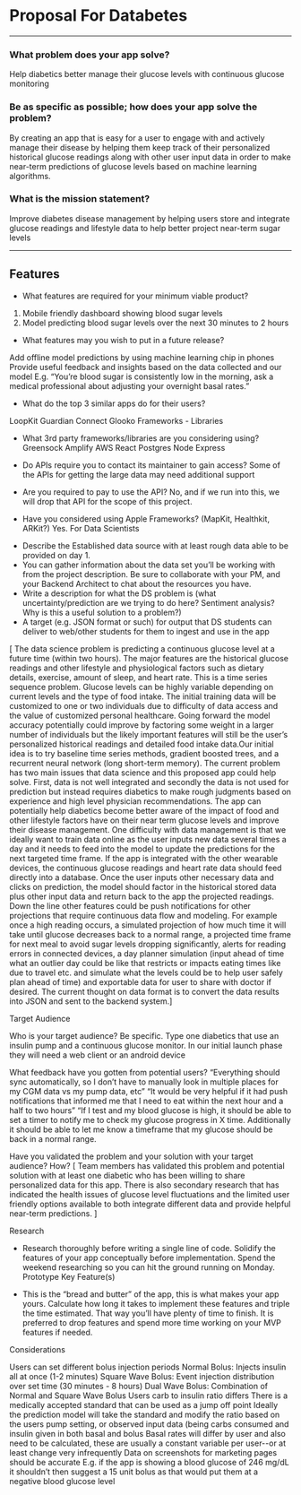 # Proposal For Databetes

---

### What problem does your app solve?

Help diabetics better manage their glucose levels with continuous glucose
monitoring

### Be as specific as possible; how does your app solve the problem?

By creating an app that is easy for a user to engage with and actively manage
their disease by helping them keep track of their personalized historical
glucose readings along with other user input data in order to make near-term
predictions of glucose levels based on machine learning algorithms.

### What is the mission statement?

Improve diabetes disease management by helping users store and integrate glucose
readings and lifestyle data to help better project near-term sugar levels

---

## Features

-   What features are required for your minimum viable product?

1. Mobile friendly dashboard showing blood sugar levels
2. Model predicting blood sugar levels over the next 30 minutes to 2 hours

-   What features may you wish to put in a future release?

Add offline model predictions by using machine learning chip in phones Provide
useful feedback and insights based on the data collected and our model E.g.
“You’re blood sugar is consistently low in the morning, ask a medical
professional about adjusting your overnight basal rates.”

-   What do the top 3 similar apps do for their users?

LoopKit Guardian Connect Glooko Frameworks - Libraries

-   What 3rd party frameworks/libraries are you considering using? Greensock
    Amplify AWS React Postgres Node Express

*   Do APIs require you to contact its maintainer to gain access? Some of the
    APIs for getting the large data may need additional support

*   Are you required to pay to use the API? No, and if we run into this, we will
    drop that API for the scope of this project.

*   Have you considered using Apple Frameworks? (MapKit, Healthkit, ARKit?) Yes.
    For Data Scientists

-   Describe the Established data source with at least rough data able to be
    provided on day 1.
-   You can gather information about the data set you’ll be working with from
    the project description. Be sure to collaborate with your PM, and your
    Backend Architect to chat about the resources you have.
-   Write a description for what the DS problem is (what uncertainty/prediction
    are we trying to do here? Sentiment analysis? Why is this a useful solution
    to a problem?)
-   A target (e.g. JSON format or such) for output that DS students can deliver
    to web/other students for them to ingest and use in the app

[ The data science problem is predicting a continuous glucose level at a future
time (within two hours). The major features are the historical glucose readings
and other lifestyle and physiological factors such as dietary details, exercise,
amount of sleep, and heart rate. This is a time series sequence problem. Glucose
levels can be highly variable depending on current levels and the type of food
intake. The initial training data will be customized to one or two individuals
due to difficulty of data access and the value of customized personal
healthcare. Going forward the model accuracy potentially could improve by
factoring some weight in a larger number of individuals but the likely important
features will still be the user’s personalized historical readings and detailed
food intake data.Our initial idea is to try baseline time series methods,
gradient boosted trees, and a recurrent neural network (long short-term memory).
The current problem has two main issues that data science and this proposed app
could help solve. First, data is not well integrated and secondly the data is
not used for prediction but instead requires diabetics to make rough judgments
based on experience and high level physician recommendations. The app can
potentially help diabetics become better aware of the impact of food and other
lifestyle factors have on their near term glucose levels and improve their
disease management. One difficulty with data management is that we ideally want
to train data online as the user inputs new data several times a day and it
needs to feed into the model to update the predictions for the next targeted
time frame. If the app is integrated with the other wearable devices, the
continuous glucose readings and heart rate data should feed directly into a
database. Once the user inputs other necessary data and clicks on prediction,
the model should factor in the historical stored data plus other input data and
return back to the app the projected readings. Down the line other features
could be push notifications for other projections that require continuous data
flow and modeling. For example once a high reading occurs, a simulated
projection of how much time it will take until glucose decreases back to a
normal range, a projected time frame for next meal to avoid sugar levels
dropping significantly, alerts for reading errors in connected devices, a day
planner simulation (input ahead of time what an outlier day could be like that
restricts or impacts eating times like due to travel etc. and simulate what the
levels could be to help user safely plan ahead of time) and exportable data for
user to share with doctor if desired. The current thought on data format is to
convert the data results into JSON and sent to the backend system.]

Target Audience

Who is your target audience? Be specific. Type one diabetics that use an insulin
pump and a continuous glucose monitor. In our initial launch phase they will
need a web client or an android device

What feedback have you gotten from potential users? “Everything should sync
automatically, so I don’t have to manually look in multiple places for my CGM
data vs my pump data, etc” “It would be very helpful if it had push
notifications that informed me that I need to eat within the next hour and a
half to two hours” “If I test and my blood glucose is high, it should be able to
set a timer to notify me to check my glucose progress in X time. Additionally it
should be able to let me know a timeframe that my glucose should be back in a
normal range.

Have you validated the problem and your solution with your target audience? How?
[ Team members has validated this problem and potential solution with at least
one diabetic who has been willing to share personalized data for this app. There
is also secondary research that has indicated the health issues of glucose level
fluctuations and the limited user friendly options available to both integrate
different data and provide helpful near-term predictions. ]

Research

-   Research thoroughly before writing a single line of code. Solidify the
    features of your app conceptually before implementation. Spend the weekend
    researching so you can hit the ground running on Monday. Prototype Key
    Feature(s)

-   This is the “bread and butter” of the app, this is what makes your app
    yours. Calculate how long it takes to implement these features and triple
    the time estimated. That way you’ll have plenty of time to finish. It is
    preferred to drop features and spend more time working on your MVP features
    if needed.

Considerations

Users can set different bolus injection periods Normal Bolus: Injects insulin
all at once (1-2 minutes) Square Wave Bolus: Event injection distribution over
set time (30 minutes - 8 hours) Dual Wave Bolus: Combination of Normal and
Square Wave Bolus Users carb to insulin ratio differs There is a medically
accepted standard that can be used as a jump off point Ideally the prediction
model will take the standard and modify the ratio based on the users pump
setting, or observed input data (being carbs consumed and insulin given in both
basal and bolus Basal rates will differ by user and also need to be calculated,
these are usually a constant variable per user--or at least change very
infrequently Data on screenshots for marketing pages should be accurate E.g. if
the app is showing a blood glucose of 246 mg/dL it shouldn’t then suggest a 15
unit bolus as that would put them at a negative blood glucose level
